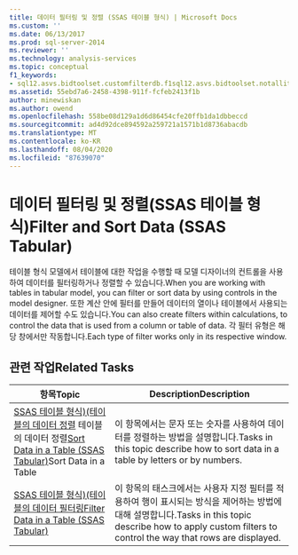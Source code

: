```yaml
---
title: 데이터 필터링 및 정렬 (SSAS 테이블 형식) | Microsoft Docs
ms.custom: ''
ms.date: 06/13/2017
ms.prod: sql-server-2014
ms.reviewer: ''
ms.technology: analysis-services
ms.topic: conceptual
f1_keywords:
- sql12.asvs.bidtoolset.customfilterdb.f1sql12.asvs.bidtoolset.notallitemsshowing.f1sql12.asvs.bidtoolset.autofiltermenu.f1
ms.assetid: 55ebd7a6-2458-4398-911f-fcfeb2413f1b
author: minewiskan
ms.author: owend
ms.openlocfilehash: 558be08d129a1d6d86454cfe20ffb1da1dbbeccd
ms.sourcegitcommit: ad4d92dce894592a259721a1571b1d8736abacdb
ms.translationtype: MT
ms.contentlocale: ko-KR
ms.lasthandoff: 08/04/2020
ms.locfileid: "87639070"
---
```

# <a name="filter-and-sort-data-ssas-tabular"></a><span data-ttu-id="595ac-102">데이터 필터링 및 정렬(SSAS 테이블 형식)</span><span class="sxs-lookup"><span data-stu-id="595ac-102">Filter and Sort Data (SSAS Tabular)</span></span>
  <span data-ttu-id="595ac-103">테이블 형식 모델에서 테이블에 대한 작업을 수행할 때 모델 디자이너의 컨트롤을 사용하여 데이터를 필터링하거나 정렬할 수 있습니다.</span><span class="sxs-lookup"><span data-stu-id="595ac-103">When you are working with tables in tabular model, you can filter or sort data by using controls in the model designer.</span></span> <span data-ttu-id="595ac-104">또한 계산 안에 필터를 만들어 데이터의 열이나 테이블에서 사용되는 데이터를 제어할 수도 있습니다.</span><span class="sxs-lookup"><span data-stu-id="595ac-104">You can also create filters within calculations, to control the data that is used from a column or table of data.</span></span> <span data-ttu-id="595ac-105">각 필터 유형은 해당 창에서만 작동합니다.</span><span class="sxs-lookup"><span data-stu-id="595ac-105">Each type of filter works only in its respective window.</span></span>  
  
## <a name="related-tasks"></a><span data-ttu-id="595ac-106">관련 작업</span><span class="sxs-lookup"><span data-stu-id="595ac-106">Related Tasks</span></span>  
  
|<span data-ttu-id="595ac-107">항목</span><span class="sxs-lookup"><span data-stu-id="595ac-107">Topic</span></span>|<span data-ttu-id="595ac-108">Description</span><span class="sxs-lookup"><span data-stu-id="595ac-108">Description</span></span>|  
|-----------|-----------------|  
|<span data-ttu-id="595ac-109">[SSAS 테이블 형식&#41;&#40;테이블의 데이터 정렬](tabular-models/sort-data-in-a-table-ssas-tabular.md) 테이블의 데이터 정렬</span><span class="sxs-lookup"><span data-stu-id="595ac-109">[Sort Data in a Table &#40;SSAS Tabular&#41;](tabular-models/sort-data-in-a-table-ssas-tabular.md)Sort Data in a Table</span></span>|<span data-ttu-id="595ac-110">이 항목에서는 문자 또는 숫자를 사용하여 데이터를 정렬하는 방법을 설명합니다.</span><span class="sxs-lookup"><span data-stu-id="595ac-110">Tasks in this topic describe how to sort data in a table by letters or by numbers.</span></span>|  
|[<span data-ttu-id="595ac-111">SSAS 테이블 형식&#41;&#40;테이블의 데이터 필터링</span><span class="sxs-lookup"><span data-stu-id="595ac-111">Filter Data in a Table &#40;SSAS Tabular&#41;</span></span>](tabular-models/filter-data-in-a-table-ssas-tabular.md)|<span data-ttu-id="595ac-112">이 항목의 태스크에서는 사용자 지정 필터를 적용하여 행이 표시되는 방식을 제어하는 방법에 대해 설명합니다.</span><span class="sxs-lookup"><span data-stu-id="595ac-112">Tasks in this topic describe how to apply custom filters to control the way that rows are displayed.</span></span>|  
  
  
